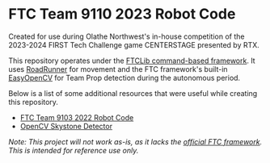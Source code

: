 # FTC Team 9110 2023 Robot Code

Created for use during Olathe Northwest's in-house competition of the 2023-2024 FIRST Tech Challenge game CENTERSTAGE presented by RTX.

This repository operates under the [FTCLib command-based framework](https://docs.ftclib.org/ftclib/v/v2.0.0/). It uses [RoadRunner](https://learnroadrunner.com/) for movement and the FTC framework's built-in [EasyOpenCV](https://github.com/OpenFTC/EasyOpenCV) for Team Prop detection during the autonomous period.

Below is a list of some additional resources that were useful while creating this repository.
* [FTC Team 9103 2022 Robot Code](https://github.com/uhs3939/SkyStone/blob/master/TeamCode/src/main/java/org/firstinspires/ftc/teamcode/opencvSkystoneDetector.java)
* [OpenCV Skystone Detector](https://github.com/uhs3939/SkyStone/blob/master/TeamCode/src/main/java/org/firstinspires/ftc/teamcode/opencvSkystoneDetector.java)

*Note: This project will not work as-is, as it lacks the [official FTC framework](https://github.com/FIRST-Tech-Challenge/FtcRobotController). This is intended for reference use only.*
